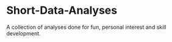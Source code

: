 # Short-Data-Analyses
A collection of analyses done for fun, personal interest and skill development.
